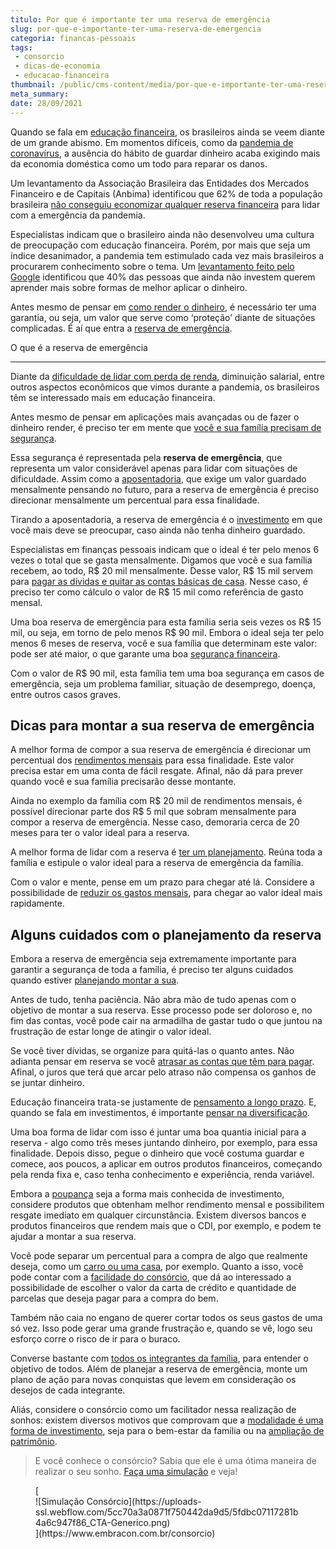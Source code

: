 ```yaml
---
titulo: Por que é importante ter uma reserva de emergência
slug: por-que-e-importante-ter-uma-reserva-de-emergencia
categoria: financas-pessoais
tags:
 - consorcio
 - dicas-de-economia
 - educacao-financeira
thumbnail: /public/cms-content/media/por-que-e-importante-ter-uma-reserva-de-emergencia.jpg
meta_summary: 
date: 28/09/2021
---
```

Quando se fala em [educação financeira](https://www.embracon.com.br/blog/entenda-a-importancia-da-educacao-financeira-na-sua-vida), os brasileiros ainda se veem diante de um grande abismo. Em momentos difíceis, como da [pandemia de coronavírus](https://www.embracon.com.br/blog/entenda-a-importancia-do-planejamento-financeiro-em-tempos-de-pandemia), a ausência do hábito de guardar dinheiro acaba exigindo mais da economia doméstica como um todo para reparar os danos.

Um levantamento da Associação Brasileira das Entidades dos Mercados Financeiro e de Capitais (Anbima) identificou que 62% de toda a população brasileira [não conseguiu economizar qualquer reserva financeira](https://einvestidor.estadao.com.br/educacao-financeira/brasileiro-sem-reserva-financeira-crise) para lidar com a emergência da pandemia.

Especialistas indicam que o brasileiro ainda não desenvolveu uma cultura de preocupação com educação financeira. Porém, por mais que seja um índice desanimador, a pandemia tem estimulado cada vez mais brasileiros a procurarem conhecimento sobre o tema. Um [levantamento feito pelo Google](https://valorinveste.globo.com/objetivo/hora-de-investir/noticia/2020/10/17/4-entre-10-brasileiros-que-nao-investem-querem-aprender-sobre-o-tema-mostra-o-google.ghtml) identificou que 40% das pessoas que ainda não investem querem aprender mais sobre formas de melhor aplicar o dinheiro.

Antes mesmo de pensar em [como render o dinheiro](https://www.embracon.com.br/blog/quais-sao-os-melhores-tipos-de-investimentos-atualmente-confira), é necessário ter uma garantia, ou seja, um valor que serve como ‘proteção’ diante de situações complicadas. É aí que entra a [reserva de emergência](https://www.embracon.com.br/blog/reserva-financeira-como-preparar-a-sua).

O que é a reserva de emergência  

----------------------------------

Diante da [dificuldade de lidar com perda de renda](https://www.embracon.com.br/blog/perda-de-renda-como-lidar), diminuição salarial, entre outros aspectos econômicos que vimos durante a pandemia, os brasileiros têm se interessado mais em educação financeira.

Antes mesmo de pensar em aplicações mais avançadas ou de fazer o dinheiro render, é preciso ter em mente que [você e sua família precisam de segurança](https://www.embracon.com.br/blog/como-fazer-um-orcamento-familiar-sem-erro).

Essa segurança é representada pela **reserva de emergência**, que representa um valor considerável apenas para lidar com situações de dificuldade. Assim como a [aposentadoria](https://www.embracon.com.br/blog/como-manter-as-financas-saudaveis-para-uma-aposentadoria-tranquila), que exige um valor guardado mensalmente pensando no futuro, para a reserva de emergência é preciso direcionar mensalmente um percentual para essa finalidade.

Tirando a aposentadoria, a reserva de emergência é o [investimento](https://www.embracon.com.br/blog/investimentos-alto-risco-vale-a-pena) em que você mais deve se preocupar, caso ainda não tenha dinheiro guardado.

Especialistas em finanças pessoais indicam que o ideal é ter pelo menos 6 vezes o total que se gasta mensalmente. Digamos que você e sua família recebem, ao todo, R$ 20 mil mensalmente. Desse valor, R$ 15 mil servem para [pagar as dívidas e quitar as contas básicas de casa](https://www.embracon.com.br/blog/como-economizar-nas-contas-de-casa-em-tempos-de-crise-economica). Nesse caso, é preciso ter como cálculo o valor de R$ 15 mil como referência de gasto mensal.

Uma boa reserva de emergência para esta família seria seis vezes os R$ 15 mil, ou seja, em torno de pelo menos R$ 90 mil. Embora o ideal seja ter pelo menos 6 meses de reserva, você e sua família que determinam este valor: pode ser até maior, o que garante uma boa [segurança financeira](https://www.embracon.com.br/blog/5-dicas-de-como-mudar-sua-vida-financeira-em-2021).

Com o valor de R$ 90 mil, esta família tem uma boa segurança em casos de emergência, seja um problema familiar, situação de desemprego, doença, entre outros casos graves.

Dicas para montar a sua reserva de emergência
---------------------------------------------

A melhor forma de compor a sua reserva de emergência é direcionar um percentual dos [rendimentos mensais](https://www.embracon.com.br/blog/entenda-como-e-possivel-manter-a-saude-financeira-da-sua-familia) para essa finalidade. Este valor precisa estar em uma conta de fácil resgate. Afinal, não dá para prever quando você e sua família precisarão desse montante.

Ainda no exemplo da família com R$ 20 mil de rendimentos mensais, é possível direcionar parte dos R$ 5 mil que sobram mensalmente para compor a reserva de emergência. Nesse caso, demoraria cerca de 20 meses para ter o valor ideal para a reserva.

A melhor forma de lidar com a reserva é [ter um planejamento](https://www.embracon.com.br/blog/faca-um-planejamento-financeiro-anual). Reúna toda a família e estipule o valor ideal para a reserva de emergência da família.

Com o valor e mente, pense em um prazo para chegar até lá. Considere a possibilidade de [reduzir os gastos mensais](https://www.embracon.com.br/blog/como-identificar-e-eliminar-gastos-desnecessarios), para chegar ao valor ideal mais rapidamente.

Alguns cuidados com o planejamento da reserva
---------------------------------------------

Embora a reserva de emergência seja extremamente importante para garantir a segurança de toda a família, é preciso ter alguns cuidados quando estiver [planejando montar a sua](https://www.embracon.com.br/blog/planejamento-financeiro-para-iniciantes-os-primeiros-passos).

Antes de tudo, tenha paciência. Não abra mão de tudo apenas com o objetivo de montar a sua reserva. Esse processo pode ser doloroso e, no fim das contas, você pode cair na armadilha de gastar tudo o que juntou na frustração de estar longe de atingir o valor ideal.

Se você tiver dívidas, se organize para quitá-las o quanto antes. Não adianta pensar em reserva se você [atrasar as contas que têm para pagar](https://www.embracon.com.br/blog/como-identificar-e-eliminar-gastos-desnecessarios). Afinal, o juros que terá que arcar pelo atraso não compensa os ganhos de se juntar dinheiro.

Educação financeira trata-se justamente de [pensamento a longo prazo](https://www.embracon.com.br/blog/como-investir-em-curto-medio-e-longo-prazo). E, quando se fala em investimentos, é importante [pensar na diversificação](https://www.embracon.com.br/blog/diversificar-investimentos-financeiros-e-possivel).

Uma boa forma de lidar com isso é juntar uma boa quantia inicial para a reserva - algo como três meses juntando dinheiro, por exemplo, para essa finalidade. Depois disso, pegue o dinheiro que você costuma guardar e comece, aos poucos, a aplicar em outros produtos financeiros, começando pela renda fixa e, caso tenha conhecimento e experiência, renda variável.

Embora a [poupança](https://www.embracon.com.br/blog/consorcio-ou-poupanca-quais-sao-as-diferencas-e-como-escolher) seja a forma mais conhecida de investimento, considere produtos que obtenham melhor rendimento mensal e possibilitem resgate imediato em qualquer circunstância. Existem diversos bancos e produtos financeiros que rendem mais que o CDI, por exemplo, e podem te ajudar a montar a sua reserva.

Você pode separar um percentual para a compra de algo que realmente deseja, como um [carro ou uma casa](https://www.embracon.com.br/blog/quero-comprar-uma-casa-ou-carro-com-consorcio-por-onde-comecar), por exemplo. Quanto a isso, você pode contar com a [facilidade do consórcio](https://www.embracon.com.br/blog/como-fazer-um-consorcio), que dá ao interessado a possibilidade de escolher o valor da carta de crédito e quantidade de parcelas que deseja pagar para a compra do bem.

Também não caia no engano de querer cortar todos os seus gastos de uma só vez. Isso pode gerar uma grande frustração e, quando se vê, logo seu esforço corre o risco de ir para o buraco.

Converse bastante com [todos os integrantes da família](https://www.embracon.com.br/blog/envolva-seus-filhos-nas-financas-da-familia), para entender o objetivo de todos. Além de planejar a reserva de emergência, monte um plano de ação para novas conquistas que levem em consideração os desejos de cada integrante.

Aliás, considere o consórcio como um facilitador nessa realização de sonhos: existem diversos motivos que comprovam que a [modalidade é uma forma de investimento](https://www.embracon.com.br/blog/8-motivos-que-comprovam-que-consorcio-e-investimento), seja para o bem-estar da família ou na [ampliação de patrimônio](https://www.embracon.com.br/blog/5-formas-de-aumentar-seu-patrimonio-com-o-consorcio).

> E você conhece o consórcio? Sabia que ele é uma ótima maneira de realizar o seu sonho. [Faça uma simulação](https://www.embracon.com.br/consorcio) e veja!

<figure class="w-richtext-figure-type-image w-richtext-align-center">[<div>![Simulação Consórcio](https://uploads-ssl.webflow.com/5cc70a3a0871f750442da9d5/5fdbc07117281b4a6c947f86_CTA-Generico.png)</div>](https://www.embracon.com.br/consorcio)</figure>
